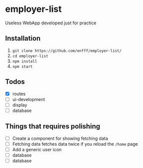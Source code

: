 # employer-list
Useless WebApp developed just for practice

## Installation

1. `git clone https://github.com/enfff/employer-list/`
2. `cd employer-list`
3. `npm install`
4. `npm start`

## Todos

- [x] routes
- [ ] ui-development
- [ ] display
- [ ] database

## Things that requires polishing
- [ ] Create a component for showing fetching data
- [ ] Fetching data fetches data twice if you reload the `/home` page
- [ ] Add a generic user icon
- [ ] database
- [ ] database